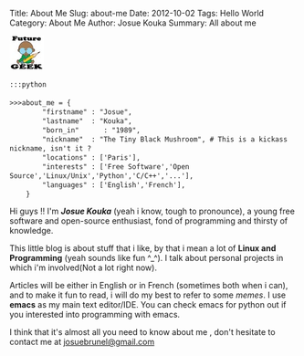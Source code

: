 Title: About Me
Slug: about-me
Date: 2012-10-02
Tags: Hello World
Category: About Me
Author: Josue Kouka
Summary: All about me 

![Alt Me](./images/fg.jpg)

    :::python
    
    >>>about_me = {
            "firstname" : "Josue",
            "lastname"  : "Kouka",
            "born_in"      : "1989",
            "nickname"  : "The Tiny Black Mushroom", # This is a kickass nickname, isn't it ?
            "locations" : ['Paris'],
            "interests" : ['Free Software','Open Source','Linux/Unix','Python','C/C++','...'],
            "languages" : ['English','French'],
        }
    

Hi guys !! I'm **_Josue Kouka_** (yeah i know, tough to pronounce), a young
free software and open-source enthusiast, fond of programming and thirsty of
knowledge.

This little blog is about stuff that i like, by that i mean a lot of **Linux
and Programming** (yeah sounds like fun ^_^). I talk about personal
projects in which i'm involved(Not a lot right now).

Articles will be either in English or in French (sometimes both when i can),
and to make it fun to read, i will do my best to refer to some _memes_. I use
**emacs** as my main text editor/IDE. You can check emacs for python out if
you interested into programming with emacs.

I think that it's almost all you need to know about me , don't hesitate to
contact me at [josuebrunel@gmail.com](mailto:josuebrunel@gmail.com)
